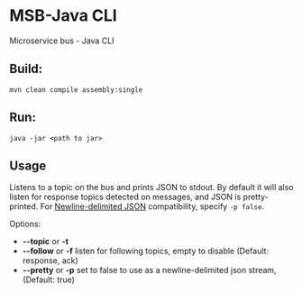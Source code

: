 # MSB-Java CLI

Microservice bus - Java CLI 

## Build:
```
mvn clean compile assembly:single
```

## Run:
```
java -jar <path to jar>
```

## Usage

Listens to a topic on the bus and prints JSON to stdout. By default it will also listen for response topics detected on messages, and JSON is pretty-printed. For [Newline-delimited JSON](http://en.wikipedia.org/wiki/Line_Delimited_JSON) compatibility, specify `-p false`.

Options:
- **--topic** or **-t**
- **--follow** or **-f** listen for following topics, empty to disable (Default: response, ack)
- **--pretty** or **-p** set to false to use as a newline-delimited json stream, (Default: true)
